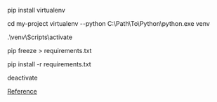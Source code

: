 pip install virtualenv

cd my-project
virtualenv --python C:\Path\To\Python\python.exe venv

.\venv\Scripts\activate

pip freeze > requirements.txt

pip install -r requirements.txt

deactivate

[Reference](https://mothergeo-py.readthedocs.io/en/latest/development/how-to/venv-win.html)